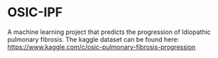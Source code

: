 # OSIC-IPF
A machine learning project that predicts the progression of Idiopathic pulmonary fibrosis. The kaggle dataset can be found here: https://www.kaggle.com/c/osic-pulmonary-fibrosis-progression
